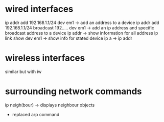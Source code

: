 # wired interfaces

ip addr add 192.168.1.1/24 dev em1 -> add an address to a device
ip addr add 192.168.1.1/24 broadcast 192..... dev em1 -> add an ip address and specific broadcast address to a device
ip addr -> show information for all address
ip link show dev em1 -> show info for stated device
ip a -> ip addr

# wireless interfaces
similar but with iw

# surrounding network commands
ip neigh(bour) -> displays neighbour objects
  * replaced arp command
